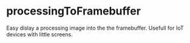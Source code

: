 # processingToFramebuffer

Easy dislay a processing image into the the framebuffer. Usefull for IoT devices with little screens.